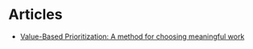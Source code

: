 # Articles

* [Value-Based Prioritization: A method for choosing meaningful work](vbp.md)

<style>
.page-header {
  padding: 1rem;
}

.project-tagline {
  display: none;
}
</style>

<script>
document.title = "Articles";
var elements = document.getElementsByClassName("project-name");
if (elements.length) {
  elements[0].innerHTML = "Articles";
}
elements = document.getElementsByClassName("project-tagline");
if (elements.length) {
  elements[0].innerHTML = "";
}
</script>

